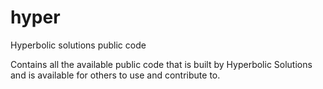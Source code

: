 # hyper
Hyperbolic solutions public code

Contains all the available public code that is built by Hyperbolic Solutions and is available for others to use and contribute to.
